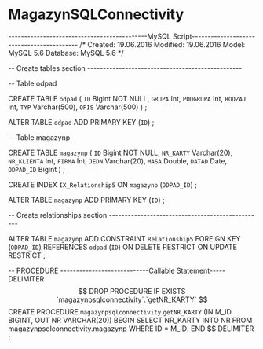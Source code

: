 # MagazynSQLConnectivity

--------------------------------------------MySQL Script------------------------------------------
/*
Created: 19.06.2016
Modified: 19.06.2016
Model: MySQL 5.6
Database: MySQL 5.6
*/


-- Create tables section -------------------------------------------------

-- Table odpad

CREATE TABLE `odpad`
(
  `ID` Bigint NOT NULL,
  `GRUPA` Int,
  `PODGRUPA` Int,
  `RODZAJ` Int,
  `TYP` Varchar(500),
  `OPIS` Varchar(500)
)
;

ALTER TABLE `odpad` ADD  PRIMARY KEY (`ID`)
;

-- Table magazynp

CREATE TABLE `magazynp`
(
  `ID` Bigint NOT NULL,
  `NR_KARTY` Varchar(20),
  `NR_KLIENTA` Int,
  `FIRMA` Int,
  `JEDN` Varchar(20),
  `MASA` Double,
  `DATAD` Date,
  `ODPAD_ID` Bigint
)
;

CREATE INDEX `IX_Relationship5` ON `magazynp` (`ODPAD_ID`)
;

ALTER TABLE `magazynp` ADD  PRIMARY KEY (`ID`)
;

-- Create relationships section ------------------------------------------------- 

ALTER TABLE `magazynp` ADD CONSTRAINT `Relationship5` FOREIGN KEY (`ODPAD_ID`) REFERENCES `odpad` (`ID`) ON DELETE RESTRICT ON UPDATE RESTRICT
;



-- PROCEDURE ----------------------------Callable Statement-----
DELIMITER $$
DROP PROCEDURE IF EXISTS `magazynpsqlconnectivity`.`getNR_KARTY` $$
CREATE PROCEDURE `magazynpsqlconnectivity`.`getNR_KARTY`
(IN M_ID BIGINT, OUT NR VARCHAR(20))
BEGIN
SELECT NR_KARTY INTO NR
FROM magazynpsqlconnectivity.magazynp
WHERE ID = M_ID;
END $$
DELIMITER ;
